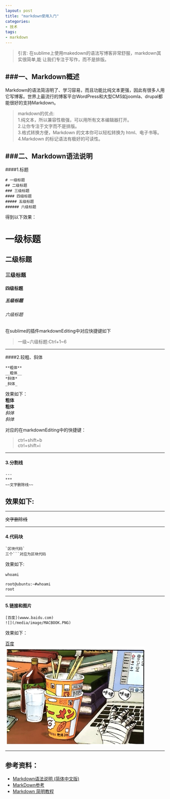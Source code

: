 ```yaml
---
layout: post
title: "markdown使用入门"
categories:
- 技术
tags:
- markdown
---
```


>引言:
>在sublime上使用makedown的语法写博客非常舒服，markdown其实很简单,能
>让我们专注于写作，而不是排版。
	
	
	
###一、Markdown概述
------
Markdown的语法简洁明了、学习容易，而且功能比纯文本更强，因此有很多人用它写博客。世界上最流行的博客平台WordPress和大型CMS如joomla、drupal都能很好的支持Markdown。   

>markdown的优点:		
>1.纯文本，所以兼容性极强，可以用所有文本编辑器打开。	
>2.让你专注于文字而不是排版。	
>3.格式转换方便，Markdown 的文本你可以轻松转换为 html、电子书等。	
>4.Markdown 的标记语法有极好的可读性。	

###二、Markdown语法说明
-----
####1.标题	

```
# 一级标题
## 二级标题
### 三级标题
#### 四级标题
##### 五级标题
###### 六级标题
```
	
得到以下效果：  	
# 一级标题
## 二级标题
### 三级标题
#### 四级标题
##### 五级标题
###### 六级标题		
	
在sublime的插件markdownEditing中对应快捷键如下
> 一级~六级标题:Ctrl+1~6	
	
-----

####2.较粗、斜体
```
**粗体**
__粗体__
*斜体*
_斜体_
```
	
效果如下：	
**粗体**	
__粗体__	
*斜体*	
_斜体_	
		
对应的在markdownEditing中的快捷键：
> ctrl+shift+b 		
> ctrl+shift+i 		

----

#### 3.分割线
```
---
***
~~文字删除线~~
```

效果如下:
-----   
***     
~~文字删除线~~

----

#### 4.代码块
```
`区块代码`
三个```对应为区块代码
```
	
效果如下:	

`whoami`	
```
root@ubuntu:~#whoami	
root	
```

-----
	
#### 5.链接和图片
```
[百度](wwww.baidu.com)
![](/media/image/MACBOOK.PNG)
```

效果如下： 	

[百度](wwww.baidu.com)		
![](/media/image/MACBOOK.PNG)	

---

## 参考资料：	
 * [Markdown语法说明 (简体中文版)](http://wowubuntu.com/markdown/)
 * [MarkDown参考](http://www.markdown.cn/)    
 * [Markdown 简明教程](http://www.jianshu.com/p/7bd23251da0a)

